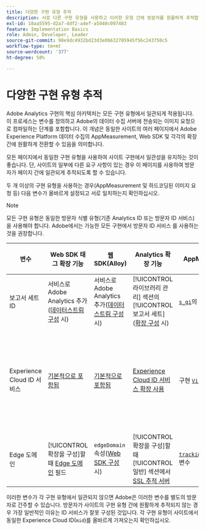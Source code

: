```yaml
---
title: 다양한 구현 유형 추적
description: 서로 다른 구현 유형을 사용하고 이러한 유형 간에 방문자를 원활하게 추적합니다.
exl-id: 18aa5595-d2a7-4df2-a4ef-a5040c097483
feature: Implementation Basics
role: Admin, Developer, Leader
source-git-commit: 98e9dc4932bd23d3e0b632705945f56c243750c5
workflow-type: tm+mt
source-wordcount: '377'
ht-degree: 58%

---
```


# 다양한 구현 유형 추적

Adobe Analytics 구현의 핵심 아키텍처는 모든 구현 유형에서 일관되게 적용됩니다. 이 프로세스는 변수를 정의하고 Adobe의 데이터 수집 서버에 전송되는 이미지 요청으로 컴파일하는 단계를 포함합니다. 이 개념은 동일한 사이트의 여러 페이지에서 Adobe Experience Platform 데이터 수집의 AppMeasurement, Web SDK 및 각각의 확장 간에 원활하게 전환할 수 있음을 의미합니다.

모든 페이지에서 동일한 구현 유형을 사용하여 사이트 구현에서 일관성을 유지하는 것이 좋습니다. 단, 사이트의 일부에 다른 요구 사항이 있는 경우 이 페이지를 사용하여 방문자가 페이지 간에 일관되게 추적되도록 할 수 있습니다.

두 개 이상의 구현 유형을 사용하는 경우(AppMeasurement 및 하드코딩된 이미지 요청 등) 다음 변수가 올바르게 설정되고 서로 일치하는지 확인하십시오.

>[!NOTE]
>
>모든 구현 유형은 동일한 방문자 식별 유형(기존 Analytics ID 또는 방문자 ID 서비스)을 사용해야 합니다. Adobe에서는 가능한 모든 구현에서 방문자 ID 서비스 를 사용하는 것을 권장합니다.

| 변수 | Web SDK 태그 확장 기능 | 웹 SDK(Alloy) | Analytics 확장 기능 | AppMeasurement | 하드코딩된 이미지 요청 |
|---|---|---|---|---|---|
| 보고서 세트 ID | 서비스로 Adobe Analytics 추가([데이터스트림 구성](https://experienceleague.adobe.com/ko/docs/experience-platform/datastreams/configure) 시) | 서비스로 Adobe Analytics 추가([데이터스트림 구성](https://experienceleague.adobe.com/ko/docs/experience-platform/datastreams/configure) 시) | [!UICONTROL 라이브러리 관리] 섹션의 [!UICONTROL 보고서 세트] ([확장 구성](https://experienceleague.adobe.com/en/docs/experience-platform/tags/extensions/client/analytics/overview) 시) | [`s_gi`](../vars/functions/s-gi.md)의 문자열 인수 | URL `pathname`의 일부(`/b/ss/` 다음) |
| Experience Cloud ID 서비스 | [기본적으로 포함됨](web-sdk-extension.md) | [기본적으로 포함됨](alloy.md) | [Experience Cloud ID 서비스 확장 사용](analytics-extension.md) | 구현 [`VisitorAPI.js`](appmeasurement.md) | 원하는 ID를 얻으려면 [ID 서비스에 대해 별도의 호출을](https://experienceleague.adobe.com/en/docs/id-service/using/implementation/direct-integration)하고 쿼리 문자열에 `mid`을(를) 포함하십시오. |
| Edge 도메인 | [!UICONTROL 확장을 구성]할 때 [Edge 도메인](https://experienceleague.adobe.com/ko/docs/experience-platform/tags/extensions/client/web-sdk/web-sdk-extension-configuration) 필드 | `edgeDomain` 속성([Web SDK 구성](https://experienceleague.adobe.com/en/docs/experience-platform/web-sdk/commands/configure/overview) 시) | [!UICONTROL 확장을 구성]할 때 [!UICONTROL 일반] 섹션에서 [SSL 추적 서버](https://experienceleague.adobe.com/en/docs/experience-platform/tags/extensions/client/analytics/overview) | [`trackingServerSecure`](../vars/config-vars/trackingserversecure.md) 변수 | 이미지 요청 URL의 `hostname` |

이러한 변수가 각 구현 유형에서 일관되지 않으면 Adobe은 이러한 변수를 별도의 방문자로 간주할 수 있습니다. 방문자가 사이트의 구현 유형 간에 원활하게 추적되지 않는 경우 가장 일반적인 이유는 ID 서비스가 잘못 구성된 것입니다. 각 구현 유형이 사이트에서 동일한 Experience Cloud ID(`mid`)를 올바르게 가져오는지 확인하십시오.
